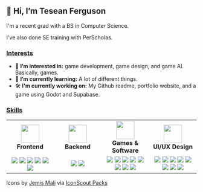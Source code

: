 ## 👋 Hi, I’m Tesean Ferguson

I'm a recent grad with a BS in Computer Science.

I've also done SE training with PerScholas.

### <ins>Interests</ins>
- 👀 **I’m interested in:** game development, game design, and game AI. Basically, games.
- 🌱 **I’m currently learning:** A lot of different things.
- 🛠️ **I'm currently working on:** My Github readme, portfolio website, and a game using Godot and Supabase. 

### <ins align="center">Skills</ins>
<table align="center">
  <tr>
    <td width="20%" align="center">
      <img src="https://cdn.iconscout.com/icon/free/png-512/free-window-code-coding-development-css-html-javascript-2-4217.png?f=webp&w=256" width="48px" height="48px" />
      <div><b>Frontend</b><div>
    </td>
    <td width="20%" align="center">
      <img src="https://cdn.iconscout.com/icon/free/png-512/free-database-server-hosting-rack-data-hardware-info-1-4205.png?f=webp&w=256" width="48px" height="48px" />
      <div><b>Backend</b></div>
    </td>
    <td width="20%" align="center">
      <img src="https://cdn.iconscout.com/icon/free/png-512/free-setting-window-gear-preferences-repair-tool-support-1-4222.png?f=webp&w=256" width="48px" height="48px" />
      <div><b>Games & Software</b></div>
    </td>
    <td width="20%" align="center">
      <img src="https://cdn.iconscout.com/icon/free/png-512/free-scale-measure-pen-pencile-design-shape-1-4176.png?f=webp&w=256" width="48px" height="48px" />
      <div><b>UI/UX Design</b></div>
    </td>
  </tr>
  <tr>
    <td align="center">
      <img src="https://img.shields.io/badge/HTML5-E34F26?style=for-the-badge&logo=html5&logoColor=white" />
      <img src="https://img.shields.io/badge/CSS3-1572B6?style=for-the-badge&logo=css3&logoColor=white" />
      <img src="https://img.shields.io/badge/Bootstrap-563D7C?style=for-the-badge&logo=bootstrap&logoColor=white" />      
      <img src="https://img.shields.io/badge/JavaScript-F7DF1E?style=for-the-badge&logo=javascript&logoColor=black" />
      <img src="https://img.shields.io/badge/React-20232A?style=for-the-badge&logo=react&logoColor=61DAFB" />
      <img src="https://img.shields.io/badge/Node.js-43853D?style=for-the-badge&logo=node.js&logoColor=white" />
    </td>
    <td align="center">
      <img src="https://img.shields.io/badge/Express.js-404D59?style=for-the-badge&logo=express&logoColor=white" />
      <img src="https://img.shields.io/badge/MongoDB-4EA94B?style=for-the-badge&logo=mongodb&logoColor=white" />
    </td>
    <td align="center">
      <img src="https://img.shields.io/badge/C%2B%2B-00599C?style=for-the-badge&logo=c%2B%2B&logoColor=white" />
      <img src="https://img.shields.io/badge/C%23-239120?style=for-the-badge&logo=c-sharp&logoColor=white" />
      <img src="https://img.shields.io/badge/Java-ED8B00?style=for-the-badge&logo=openjdk&logoColor=white" />
      <img src="https://img.shields.io/badge/Lua-2C2D72?style=for-the-badge&logo=lua&logoColor=white" />
      <img src="https://img.shields.io/badge/Godot_4-478CBF?style=for-the-badge&logo=godotengine&logoColor=white" />
      <img src="https://img.shields.io/badge/Unity-100000?style=for-the-badge&logo=unity&logoColor=white" />
      <img src="https://img.shields.io/badge/Unreal_Engine-0E1128?style=for-the-badge&logo=unrealengine&logoColor=white" />
      <img src="https://img.shields.io/badge/GameMaker:_Studio-0E1128?style=for-the-badge&logo=gamemaker&logoColor=white" />
    </td>
    <td align="center">
      <img src="https://img.shields.io/badge/Figma-F24E1E?style=for-the-badge&logo=figma&logoColor=white" />
      <img src="https://img.shields.io/badge/Photoshop-31A8FF?style=for-the-badge&logo=adobephotoshop&logoColor=white" />
      <img src="https://img.shields.io/badge/Premiere_Pro-9999FF?style=for-the-badge&logo=Adobe%20Premiere%20Pro&logoColor=white" />
      <img src="https://img.shields.io/badge/Illustrator-FF9A00?style=for-the-badge&logo=adobe%20illustrator&logoColor=white" />
      <img src="https://img.shields.io/badge/InDesign-FF3366?style=for-the-badge&logo=Adobe%20InDesign&logoColor=white" />
      <img src="https://img.shields.io/badge/gimp-5C5543?style=for-the-badge&logo=gimp&logoColor=white" />
      <img src="https://img.shields.io/badge/Krita-203759?style=for-the-badge&logo=krita&logoColor=white" />
      <img src="https://img.shields.io/badge/Inkscape-000000?style=for-the-badge&logo=Inkscape&logoColor=white" />
    </td>
  </tr>
</table>

<!-- <img src="" /> -->

Icons by [Jemis Mali](https://iconscout.com/contributors/jemismali/icons) via [IconScout Packs](https://iconscout.com/contributors/jemismali/icons/shadow)

<!--- 💞️ I’m looking to collaborate on ... --->
<!--- - 📫 How to reach me ... use my email. --->

<!---
TotalRaMpAgE981/TotalRaMpAgE981 is a ✨ special ✨ repository because its `README.md` (this file) appears on your GitHub profile.
You can click the Preview link to take a look at your changes.
--->
